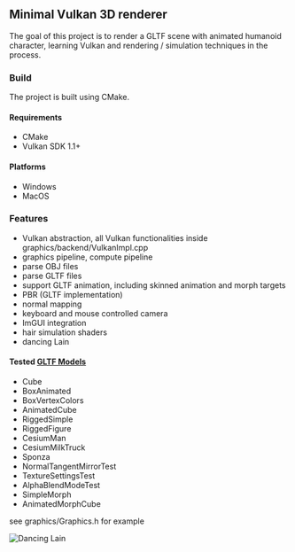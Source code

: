 ## Minimal Vulkan 3D renderer

The goal of this project is to render a GLTF scene with animated humanoid character, learning Vulkan and rendering / simulation techniques in the process.

### Build
The project is built using CMake. 

#### Requirements
- CMake
- Vulkan SDK 1.1+

#### Platforms
- Windows
- MacOS

### Features
- Vulkan abstraction, all Vulkan functionalities inside graphics/backend/VulkanImpl.cpp
- graphics pipeline, compute pipeline
- parse OBJ files
- parse GLTF files 
- support GLTF animation, including skinned animation and morph targets
- PBR (GLTF implementation)
- normal mapping
- keyboard and mouse controlled camera
- ImGUI integration
- hair simulation shaders
- dancing Lain

#### Tested [GLTF Models](https://github.com/KhronosGroup/glTF-Sample-Models/tree/main/2.0)
- Cube
- BoxAnimated
- BoxVertexColors
- AnimatedCube
- RiggedSimple
- RiggedFigure
- CesiumMan
- CesiumMilkTruck
- Sponza
- NormalTangentMirrorTest
- TextureSettingsTest
- AlphaBlendModeTest
- SimpleMorph
- AnimatedMorphCube

see graphics/Graphics.h for example 


![Dancing Lain](https://github.com/firejjb1/minminvk/blob/master/MinminVk/assets/Animation.gif)

